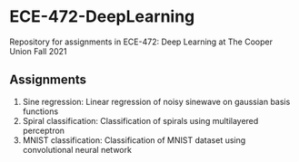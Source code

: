 # ECE-472-DeepLearning
Repository for assignments in ECE-472: Deep Learning at The Cooper Union Fall 2021

## Assignments
1. Sine regression: Linear regression of noisy sinewave on gaussian basis functions
2. Spiral classification: Classification of spirals using multilayered perceptron
3. MNIST classification: Classification of MNIST dataset using convolutional neural network